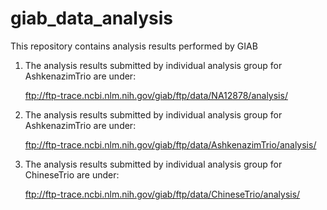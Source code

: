 # giab_data_analysis
This repository contains analysis results performed by GIAB


1. The analysis results submitted by individual analysis group for AshkenazimTrio are under:

    ftp://ftp-trace.ncbi.nlm.nih.gov/giab/ftp/data/NA12878/analysis/


2. The analysis results submitted by individual analysis group for AshkenazimTrio are under:

    ftp://ftp-trace.ncbi.nlm.nih.gov/giab/ftp/data/AshkenazimTrio/analysis/
    

3. The analysis results submitted by individual analysis group for ChineseTrio are under:

    ftp://ftp-trace.ncbi.nlm.nih.gov/giab/ftp/data/ChineseTrio/analysis/
